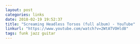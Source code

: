 ```yaml
---
layout: post
categories: links
date: 2018-02-19 19:52:37
title: "Screaming Headless Torsos (full album) - YouTube"
linkurl: "https://www.youtube.com/watch?v=2WtATVOHld8"
tags: funk jazz guitar
---
```

